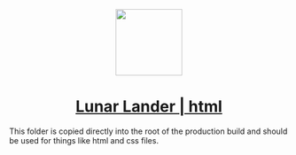 <div align="center">
    <a href="https://hhenrichsen.github.io/lunar-lander">
        <img src="../assets/Lander.png?raw=true" width="120">
        <h1>Lunar Lander | html</h1>
    </a>
</div>

This folder is copied directly into the root of the production build and should
be used for things like html and css files.
